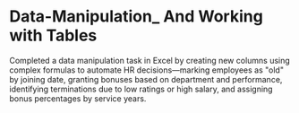# Data-Manipulation_ And Working with Tables
Completed a data manipulation task in Excel by creating new columns using complex formulas to automate HR decisions—marking employees as "old" by joining date, granting bonuses based on department and performance, identifying terminations due to low ratings or high salary, and assigning bonus percentages by service years.
